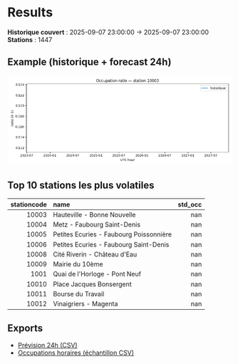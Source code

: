 # Results

**Historique couvert** : 2025-09-07 23:00:00 → 2025-09-07 23:00:00  
**Stations** : 1447

## Example (historique + forecast 24h)
![sample](assets/sample_forecast.png)

## Top 10 stations les plus volatiles
|   stationcode | name                                    |   std_occ |
|--------------:|:----------------------------------------|----------:|
|         10003 | Hauteville - Bonne Nouvelle             |       nan |
|         10004 | Metz - Faubourg Saint-Denis             |       nan |
|         10005 | Petites Ecuries - Faubourg Poissonnière |       nan |
|         10006 | Petites Ecuries - Faubourg Saint-Denis  |       nan |
|         10008 | Cité Riverin - Château d'Eau            |       nan |
|         10009 | Mairie du 10ème                         |       nan |
|          1001 | Quai de l'Horloge - Pont Neuf           |       nan |
|         10010 | Place Jacques Bonsergent                |       nan |
|         10011 | Bourse du Travail                       |       nan |
|         10012 | Vinaigriers - Magenta                   |       nan |

## Exports
- [Prévision 24h (CSV)](exports/velib_forecast_24h.csv)
- [Occupations horaires (échantillon CSV)](exports/velib_hourly.csv)